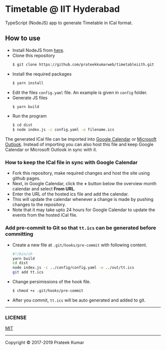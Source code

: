 # Timetable @ IIT Hyderabad

TypeScript (NodeJS) app to generate Timetable in ICal format.

## How to use

* Install NodeJS from [here](https://nodejs.org/en/download/).
* Clone this repository
  ```sh
  $ git clone https://github.com/prateekkumarweb/timetableiith.git
  ```
* Install the required packages
  ```sh
  $ yarn install
  ```
* Edit the files `config.yaml` file. An example is given in `config` folder.
* Generate JS files
  ```sh
  $ yarn build
  ```
* Run the program
  ```sh
  $ cd dist
  $ node index.js -c config.yaml -o filename.ics
  ```

The generated ICal file can be imported into [Google Calendar](https://support.google.com/calendar/answer/37118?hl=en) or [Microsoft Outlook](https://support.office.com/en-us/article/Import-or-subscribe-to-a-calendar-in-Outlook-com-cff1429c-5af6-41ec-a5b4-74f2c278e98c).
Instead of importing you can also host this file and keep Google Calendar or Microsoft Outlook in sync with it.

### How to keep the ICal file in sync with Google Calendar

* Fork this repository, make required changes and host the site using github pages.
* Next, in Google Calendar, click the **+** button below the overview month calendar and select **From URL**.
* Enter the URL of the hosted ics file and add the calendar.
* This will update the calendar whenever a change is made by pushing changes to the repository.
* Note that it may take upto 24 hours for Google Calendar to update the events from the hosted iCal file.


### Add pre-commit to Git so that `tt.ics` can be generated before committing

* Create a new file at `.git/hooks/pre-commit` with following content.
  ```sh
  #!/bin/sh
  yarn build
  cd dist
  node index.js -c ../config/config.yaml -o ../out/tt.ics
  git add tt.ics
  ```
* Change persimissions of the hook file.
  ```sh
  $ chmod +x .git/hooks/pre-commit
  ```
* After you commit, `tt.ics` will be auto generated and added to git.

---
### LICENSE

[MIT](https://github.com/prateekkumarweb/timetableiith/blob/master/LICENSE)

---
Copyright &copy; 2017-2019 Prateek Kumar
